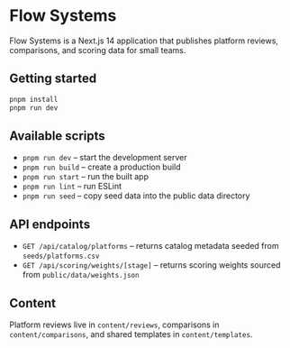 # Flow Systems

Flow Systems is a Next.js 14 application that publishes platform reviews, comparisons, and scoring data for small teams.

## Getting started

```bash
pnpm install
pnpm run dev
```

## Available scripts

- `pnpm run dev` – start the development server
- `pnpm run build` – create a production build
- `pnpm run start` – run the built app
- `pnpm run lint` – run ESLint
- `pnpm run seed` – copy seed data into the public data directory

## API endpoints

- `GET /api/catalog/platforms` – returns catalog metadata seeded from `seeds/platforms.csv`
- `GET /api/scoring/weights/[stage]` – returns scoring weights sourced from `public/data/weights.json`

## Content

Platform reviews live in `content/reviews`, comparisons in `content/comparisons`, and shared templates in `content/templates`.
